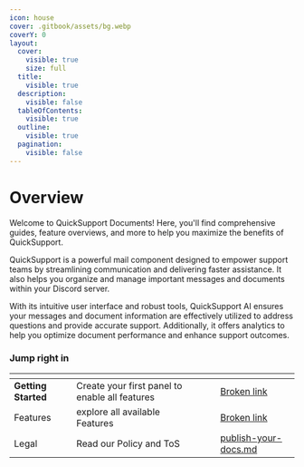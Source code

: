 ```yaml
---
icon: house
cover: .gitbook/assets/bg.webp
coverY: 0
layout:
  cover:
    visible: true
    size: full
  title:
    visible: true
  description:
    visible: false
  tableOfContents:
    visible: true
  outline:
    visible: true
  pagination:
    visible: false
---
```


# Overview

Welcome to QuickSupport Documents! Here, you'll find comprehensive guides, feature overviews, and more to help you maximize the benefits of QuickSupport.

QuickSupport is a powerful mail component designed to empower support teams by streamlining communication and delivering faster assistance. It also helps you organize and manage important messages and documents within your Discord server.

With its intuitive user interface and robust tools, QuickSupport AI ensures your messages and document information are effectively utilized to address questions and provide accurate support. Additionally, it offers analytics to help you optimize document performance and enhance support outcomes.

### Jump right in

<table data-view="cards"><thead><tr><th></th><th></th><th data-hidden data-card-cover data-type="files"></th><th data-hidden></th><th data-hidden data-card-target data-type="content-ref"></th></tr></thead><tbody><tr><td><strong>Getting Started</strong></td><td>Create your first panel to enable all features</td><td></td><td></td><td><a href="broken-reference">Broken link</a></td></tr><tr><td>Features</td><td>explore all available Features</td><td></td><td></td><td><a href="broken-reference">Broken link</a></td></tr><tr><td>Legal</td><td>Read our Policy and ToS</td><td></td><td></td><td><a href="group-1/publish-your-docs.md">publish-your-docs.md</a></td></tr></tbody></table>

